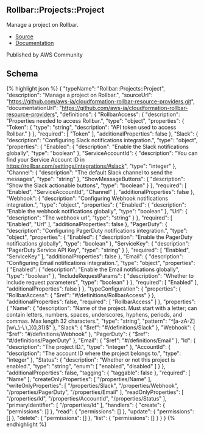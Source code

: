 
## Rollbar::Projects::Project

Manage a project on Rollbar.

- [Source](https:&#x2F;&#x2F;github.com&#x2F;aws-ia&#x2F;cloudformation-rollbar-resource-providers.git) 
- [Documentation]()

Published by AWS Community

## Schema
{% highlight json %}
{
    "typeName": "Rollbar::Projects::Project",
    "description": "Manage a project on Rollbar.",
    "sourceUrl": "https://github.com/aws-ia/cloudformation-rollbar-resource-providers.git",
    "documentationUrl": "https://github.com/aws-ia/cloudformation-rollbar-resource-providers",
    "definitions": {
        "RollbarAccess": {
            "description": "Properties needed to access Rollbar.",
            "type": "object",
            "properties": {
                "Token": {
                    "type": "string",
                    "description": "API token used to access Rollbar."
                }
            },
            "required": [
                "Token"
            ],
            "additionalProperties": false
        },
        "Slack": {
            "description": "Configuring Slack notifications integration.",
            "type": "object",
            "properties": {
                "Enabled": {
                    "description": "Enable the Slack notifications globally",
                    "type": "boolean"
                },
                "ServiceAccountId": {
                    "description": "You can find your Service Account ID in https://rollbar.com/settings/integrations/#slack",
                    "type": "integer"
                },
                "Channel": {
                    "description": "The default Slack channel to send the messages",
                    "type": "string"
                },
                "ShowMessageButtons": {
                    "description": "Show the Slack actionable buttons",
                    "type": "boolean"
                }
            },
            "required": [
                "Enabled",
                "ServiceAccountId",
                "Channel"
            ],
            "additionalProperties": false
        },
        "Webhook": {
            "description": "Configuring Webhook notifications integration.",
            "type": "object",
            "properties": {
                "Enabled": {
                    "description": "Enable the webhook notifications globally",
                    "type": "boolean"
                },
                "Url": {
                    "description": "The webhook url",
                    "type": "string"
                }
            },
            "required": [
                "Enabled",
                "Url"
            ],
            "additionalProperties": false
        },
        "PagerDuty": {
            "description": "Configuring PagerDuty notifications integration.",
            "type": "object",
            "properties": {
                "Enabled": {
                    "description": "Enable the PagerDuty notifications globally",
                    "type": "boolean"
                },
                "ServiceKey": {
                    "description": "PagerDuty Service API Key",
                    "type": "string"
                }
            },
            "required": [
                "Enabled",
                "ServiceKey"
            ],
            "additionalProperties": false
        },
        "Email": {
            "description": "Configuring Email notifications integration.",
            "type": "object",
            "properties": {
                "Enabled": {
                    "description": "Enable the Email notifications globally",
                    "type": "boolean"
                },
                "IncludeRequestParams": {
                    "description": "Whether to include request parameters",
                    "type": "boolean"
                }
            },
            "required": [
                "Enabled"
            ],
            "additionalProperties": false
        }
    },
    "typeConfiguration": {
        "properties": {
            "RollbarAccess": {
                "$ref": "#/definitions/RollbarAccess"
            }
        },
        "additionalProperties": false,
        "required": [
            "RollbarAccess"
        ]
    },
    "properties": {
        "Name": {
            "description": "Name of the project. Must start with a letter; can contain letters, numbers, spaces, underscores, hyphens, periods, and commas. Max length 32 characters.",
            "type": "string",
            "pattern": "^[a-zA-Z][\\w\\_\\-\\.\\,]{0,31}$"
        },
        "Slack": {
            "$ref": "#/definitions/Slack"
        },
        "Webhook": {
            "$ref": "#/definitions/Webhook"
        },
        "PagerDuty": {
            "$ref": "#/definitions/PagerDuty"
        },
        "Email": {
            "$ref": "#/definitions/Email"
        },
        "Id": {
            "description": "The project ID.",
            "type": "integer"
        },
        "AccountId": {
            "description": "The account ID where the project belongs to.",
            "type": "integer"
        },
        "Status": {
            "description": "Whether or not this project is enabled.",
            "type": "string",
            "enum": [
                "enabled",
                "disabled"
            ]
        }
    },
    "additionalProperties": false,
    "tagging": {
        "taggable": false
    },
    "required": [
        "Name"
    ],
    "createOnlyProperties": [
        "/properties/Name"
    ],
    "writeOnlyProperties": [
        "/properties/Slack",
        "/properties/Webhook",
        "/properties/PagerDuty",
        "/properties/Email"
    ],
    "readOnlyProperties": [
        "/properties/Id",
        "/properties/AccountId",
        "/properties/Status"
    ],
    "primaryIdentifier": [
        "/properties/Id"
    ],
    "handlers": {
        "create": {
            "permissions": []
        },
        "read": {
            "permissions": []
        },
        "update": {
            "permissions": []
        },
        "delete": {
            "permissions": []
        },
        "list": {
            "permissions": []
        }
    }
}
{% endhighlight %}
